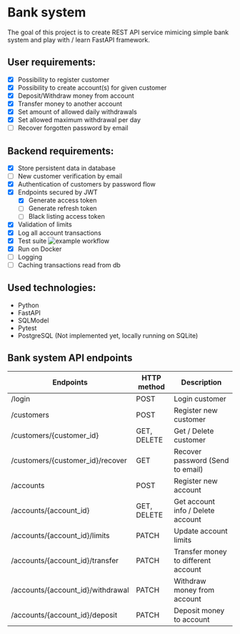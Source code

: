 # Bank system
The goal of this project is to create REST API service mimicing simple bank system and play with / learn FastAPI framework.
## User requirements:
- [X] Possibility to register customer
- [X] Possibility to create account(s) for given customer
- [X] Deposit/Withdraw money from account
- [X] Transfer money to another account
- [X] Set amount of allowed daily withdrawals
- [X] Set allowed maximum withdrawal per day
- [ ] Recover forgotten password by email
## Backend requirements:
- [X] Store persistent data in database
- [ ] New customer verification by email
- [X] Authentication of customers by password flow
- [X] Endpoints secured by JWT
  - [X] Generate access token
  - [ ] Generate refresh token
  - [ ] Black listing access token
- [X] Validation of limits
- [X] Log all account transactions
- [X] Test suite ![example workflow](https://github.com/kalindan/bank-system-fastapi/actions/workflows/python-app.yml/badge.svg)
- [X] Run on Docker
- [ ] Logging
- [ ] Caching transactions read from db
## Used technologies:
- Python
- FastAPI
- SQLModel
- Pytest
- PostgreSQL (Not implemented yet, locally running on SQLite)

## Bank system API endpoints
| Endpoints                          | HTTP method | Description                         |
|------------------------------------|-------------|-------------------------------------|
| /login                             |POST         | Login customer                      |
| /customers                         |POST         | Register new customer               |
| /customers/{customer_id}           |GET, DELETE  | Get / Delete customer               |
| /customers/{customer_id}/recover   |GET          | Recover password (Send to email)    |
| /accounts                          |POST         | Register new account                |
| /accounts/{account_id}             |GET, DELETE  | Get account info / Delete account   |
| /accounts/{account_id}/limits      |PATCH        | Update account limits               |
| /accounts/{account_id}/transfer    |PATCH        | Transfer money to different account |
| /accounts/{account_id}/withdrawal  |PATCH        | Withdraw money from account         |
| /accounts/{account_id}/deposit     |PATCH        | Deposit money to account            |

